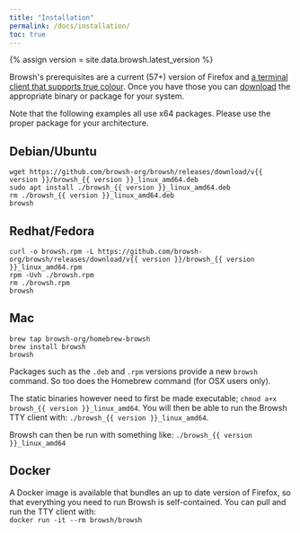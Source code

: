 ```yaml
---
title: "Installation"
permalink: /docs/installation/
toc: true
---
```


{% assign version = site.data.browsh.latest_version %}

Browsh's prerequisites are a current (57+) version of Firefox and [a terminal client that supports true colour](https://gist.github.com/XVilka/8346728). Once you have those you can [download](/downloads/) the appropriate binary or package for your system.

Note that the following examples all use x64 packages. Please use the proper package for your architecture.

## Debian/Ubuntu
```
wget https://github.com/browsh-org/browsh/releases/download/v{{ version }}/browsh_{{ version }}_linux_amd64.deb
sudo apt install ./browsh_{{ version }}_linux_amd64.deb
rm ./browsh_{{ version }}_linux_amd64.deb
browsh
```

## Redhat/Fedora
```
curl -o browsh.rpm -L https://github.com/browsh-org/browsh/releases/download/v{{ version }}/browsh_{{ version }}_linux_amd64.rpm
rpm -Uvh ./browsh.rpm
rm ./browsh.rpm
browsh
```

## Mac
```
brew tap browsh-org/homebrew-browsh
brew install browsh
browsh
```

Packages such as the `.deb` and `.rpm` versions provide a new `browsh` command.
So too does the Homebrew command (for OSX users only).

The static binaries however need to first be made executable; `chmod a+x browsh_{{ version }}_linux_amd64`. You will then be able to run the Browsh TTY client with: `./browsh_{{ version }}_linux_amd64`.

Browsh can then be run with something like: `./browsh_{{ version }}_linux_amd64`

## Docker

A Docker image is available that bundles an up to date version of Firefox, so that everything you need to run Browsh is self-contained. You can pull and run the TTY client with:    
`docker run -it --rm browsh/browsh`

